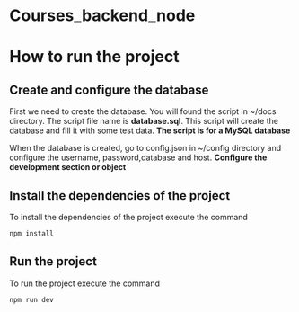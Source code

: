 # Courses_backend_node

# How to run the project

## Create and configure the database
First we need to create the database. You will found the script in ~/docs directory. The script file name is **database.sql**. 
This script will create the database and fill it with some test data.
**The script is for a MySQL database**

When the database is created, go to config.json in ~/config directory and configure the username, password,database and host. **Configure the development section or object**

## Install the dependencies of the project
To install the dependencies of the project execute the command 
```bash 
npm install
```

## Run the project
To run the project execute the command 
```bash
npm run dev
```